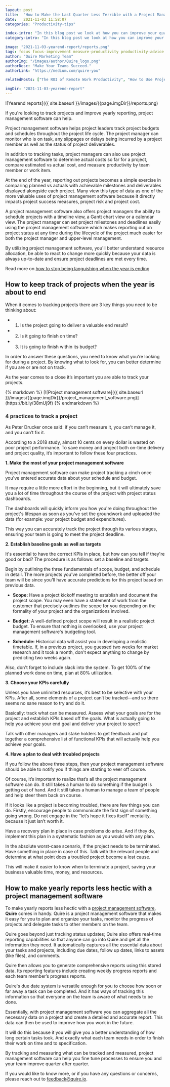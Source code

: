 ```yaml
---
layout: post
title:  "How to Make the Last Quarter Less Terrible with a Project Management"
date:   2021-11-03 11:58:07
categories: "Productivity-tips"

index-intro: "In this blog post we look at how you can improve your quarterly results by using project management software to track, measure, and report on the KPIs that matter."
category-intro: "In this blog post we look at how you can improve your quarterly results by using project management software to track, measure, and report on the KPIs that matter."

image: "2021-11-03-yearend-report/reports.png"
tags: focus focus-improvement measure-productivity productivity-advice work-life-balance work-management-software work-management-app work-management-platform best-work-management-software work-management productivity productivity-app productivity-tool team-management-software work-management-software team-communication team-productivity task-scheduling-software increase-productivity remote-team to-do-list-app working-remotely task-management task-management-software project-management-software productivity-tips to-do-list task-list productivity-tips 
author: "Quire Marketing Team"
authorImg: "/images/author/Quire_logo.png"
authorDesc: "Make Your Teams Succeed."
authorLink: "https://medium.com/quire-you"

relatedPosts: ["The ROI of Remote Work Productivity", "How to Use Project Management Software to Measure Employee Productivity", "Languishing at Work? Here's How You can Bring Back the Magic to Your Job"]

imgDir: "2021-11-03-yearend-report"
---
```


![Yearend reports]({{ site.baseurl }}/images/{{page.imgDir}}/reports.png)

If you're looking to track projects and improve yearly reporting, project management software can help.

Project management software helps project leaders track project budgets and schedules throughout the project life cycle. The project manager can monitor who is on task, any slippages or delays being incurred by a project member as well as the status of project deliverables.

In addition to tracking tasks, project managers can also use project management software to determine actual costs so far for a project, compare estimated vs actual cost, and measure productivity by team member or work item.

At the end of the year, reporting out projects becomes a simple exercise in comparing planned vs actuals with achievable milestones and deliverables displayed alongside each project. Many view this type of data as one of the more valuable uses of project management software because it directly impacts project success measures, project risk and project cost.

A project management software also offers project managers the ability to schedule projects with a timeline view, a Gantt chart view or a calendar view. The project manager can set project milestones and deadlines easily using the project management software which makes reporting out on project status at any time during the lifecycle of the project much easier for both the project manager and upper-level management.

By utilizing project management software, you'll better understand resource allocation, be able to react to change more quickly because your data is always up-to-date and ensure project deadlines are met every time.

<p class="notice">Read more on <a href="http://quire.io/blog/p/languishing.html">how to stop being languishing when the year is ending</a></p>

## How to keep track of projects when the year is about to end

When it comes to tracking projects there are 3 key things you need to be thinking about:

* 1. Is the project going to deliver a valuable end result?
* 2. Is it going to finish on time?
* 3. It is going to finish within its budget?

In order to answer these questions, you need to know what you’re looking for during a project. By knowing what to look for, you can better determine if you are or are not on track.

As the year comes to a close it’s important you are able to track your projects.

<div class="guest-only">
{% markdown %}
[![Project management software]({{ site.baseurl }}/images/{{page.imgDir}}/project_management_software.png)](https://bit.ly/38mUj9f)
{% endmarkdown %}
</div>

### 4 practices to track a project  

As Peter Drucker once said: if you can’t measure it, you can’t manage it, and you can’t fix it. 

According to a 2018 study, almost 10 cents on every dollar is wasted on poor project performance. To save money and project both on-time delivery and project quality, it’s important to follow these four practices.

**1. Make the most of your project management software** 

Project management software can make project tracking a cinch once you've entered accurate data about your schedule and budget.

It may require a little more effort in the beginning, but it will ultimately save you a lot of time throughout the course of the project with project status dashboards.

The dashboards will quickly inform you how you're doing throughout the project's lifespan as soon as you've set the groundwork and uploaded the data (for example: your project budget and expenditures).

This way you can accurately track the project through its various stages, ensuring your team is going to meet the project deadline.

**2. Establish baseline goals as well as targets**

It's essential to have the correct KPIs in place, but how can you tell if they're good or bad? The procedure is as follows: set a baseline and targets.

Begin by outlining the three fundamentals of scope, budget, and schedule in detail. The more projects you've completed before, the better off your team will be since you'll have accurate predictions for this project based on previous data.

* **Scope:** Have a project kickoff meeting to establish and document the project scope. You may even have a statement of work from the customer that precisely outlines the scope for you depending on the formality of your project and the organizations involved.

* **Budget:** A well-defined project scope will result in a realistic project budget. To ensure that nothing is overlooked, use your project management software's budgeting tool.

* **Schedule:** Historical data will assist you in developing a realistic timetable. If, in a previous project, you guessed two weeks for market research and it took a month, don't expect anything to change by predicting two weeks again.

Also, don't forget to include slack into the system. To get 100% of the planned work done on time, plan at 80% utilization.

**3. Choose your KPIs carefully**

Unless you have unlimited resources, it’s best to be selective with your KPIs. After all, some elements of a project can’t be tracked—and so there seems no sane reason to try and do it.

Basically: track what can be measured. Assess what your goals are for the project and establish KPIs based off the goals. What is actually going to help you achieve your end goal and deliver your project to spec?

Talk with other managers and stake holders to get feedback and put together a comprehensive list of functional KPIs that will actually help you achieve your goals.

**4. Have a plan to deal with troubled projects**

If you follow the above three steps, then your project management software should be able to notify you if things are starting to veer off course.

Of course, it’s important to realize that’s all the project management software can do. It still takes a human to do something if the budget is getting out of hand. And it still takes a human to manage a team of people and help steer them back on course.

If it looks like a project is becoming troubled, there are few things you can do. Firstly, encourage people to communicate the first sign of something going wrong. Do not engage in the “let’s hope it fixes itself” mentality, because it just isn’t worth it.

Have a recovery plan in place in case problems do arise. And if they do, implement this plan in a systematic fashion as you would with any plan.

In the absolute worst-case scenario, if the project needs to be terminated. Have something in place in case of this. Talk with the relevant people and determine at what point does a troubled project become a lost cause.

This will make it easier to know when to terminate a project, saving your business valuable time, money, and resources. 

## How to make yearly reports less hectic with a project management software

To make yearly reports less hectic with a [project management software](https://bit.ly/38mUj9f), **Quire** comes in handy. Quire is a project management software that makes it easy for you to plan and organize your tasks, monitor the progress of projects and delegate tasks to other members on the team.

Quire goes beyond just tracking status updates; Quire also offers real-time reporting capabilities so that anyone can go into Quire and get all the information they need. It automatically captures all the essential data about your tasks and projects, including due dates, follow up dates, links to assets (like files), and comments.

Quire then allows you to generate comprehensive reports using this stored data. Its reporting features include creating weekly progress reports and each team member’s progress reports.

Quire's due date system is versatile enough for you to choose how soon or far away a task can be completed. And it has ways of tracking this information so that everyone on the team is aware of what needs to be done.

Essentially, with project management software you can aggregate all the necessary data on a project and create a detailed and accurate report. This data can then be used to improve how you work in the future.

It will do this because it you will give you a better understanding of how long certain tasks took. And exactly what each team needs in order to finish their work on time and to specification.

By tracking and measuring what can be tracked and measured, project management software can help you fine tune processes to ensure you and your team improve quarter after quarter.

If you would like to know more, or if you have any questions or concerns, please reach out to feedback@quire.io.


[jekyll]:      http://jekyllrb.com
[jekyll-gh]:   https://github.com/jekyll/jekyll
[jekyll-help]: https://github.com/jekyll/jekyll-help
